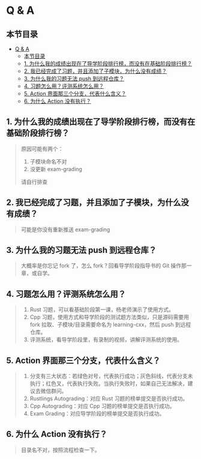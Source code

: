 # Q & A

## 本节目录

- [Q \& A](#q--a)
  - [本节目录](#本节目录)
  - [1. 为什么我的成绩出现在了导学阶段排行榜，而没有在基础阶段排行榜？](#1-为什么我的成绩出现在了导学阶段排行榜而没有在基础阶段排行榜)
  - [2. 我已经完成了习题，并且添加了子模块，为什么没有成绩？](#2-我已经完成了习题并且添加了子模块为什么没有成绩)
  - [3. 为什么我的习题无法 push 到远程仓库？](#3-为什么我的习题无法-push-到远程仓库)
  - [4. 习题怎么用？评测系统怎么用？](#4-习题怎么用评测系统怎么用)
  - [5. Action 界面那三个分支，代表什么含义？](#5-action-界面那三个分支代表什么含义)
  - [6. 为什么 Action 没有执行？](#6-为什么-action-没有执行)

## 1. 为什么我的成绩出现在了导学阶段排行榜，而没有在基础阶段排行榜？

> 原因可能有两个：
>
> 1. 子模块命名不对
> 2. 没更新 exam-grading
>
> 请自行排查

## 2. 我已经完成了习题，并且添加了子模块，为什么没有成绩？

> 可能是你没有重新推送 exam-grading

## 3. 为什么我的习题无法 push 到远程仓库？

> 大概率是你忘记 fork 了，怎么 fork？回看导学阶段指导书的 Git 操作那一章，或自学。

## 4. 习题怎么用？评测系统怎么用？

> 1. Rust 习题，可以看基础阶段第一课，杨老师演示了使用方式。
> 2. Cpp 习题，使用方式和导学阶段的测试题方法类似，只是源码需要用 fork 拉取、子模块/目录需要命名为 learning-cxx，然后 push 到远程仓库。
> 3. 评测系统，看导学阶段里，有录制的视频，讲解评测系统的使用。

## 5. Action 界面那三个分支，代表什么含义？

> 1. 分支有三大状态：若绿色对号，代表执行成功；灰色斜线，代表分支未执行；红色叉，代表执行失败。当执行失败时，如果自己无法解决，建议去微信群问。
> 2. Rustlings Autograding：对应 Rust 习题的榜单提交是否执行成功。
> 3. Cpp Autograding：对应 Cpp 习题的榜单提交是否执行成功。
> 4. Exam Grading：对应导学阶段的榜单提交是否执行成功。

## 6. 为什么 Action 没有执行？

> 目录名不对，按照流程检查一下。
